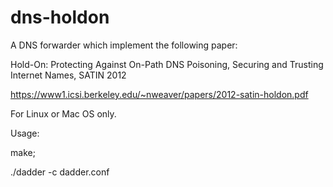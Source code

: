# dns-holdon
A DNS forwarder which implement the following paper: 

Hold-On: Protecting Against On-Path DNS Poisoning, Securing and Trusting Internet Names, SATIN 2012

https://www1.icsi.berkeley.edu/~nweaver/papers/2012-satin-holdon.pdf

For Linux or Mac OS only.

Usage:

make;

./dadder -c dadder.conf

